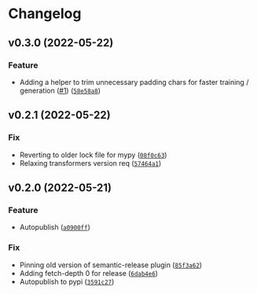 # Changelog

<!--next-version-placeholder-->

## v0.3.0 (2022-05-22)
### Feature
* Adding a helper to trim unnecessary padding chars for faster training / generation ([#1](https://github.com/chanind/frame-semantic-transformer/issues/1)) ([`58e58a8`](https://github.com/chanind/frame-semantic-transformer/commit/58e58a8ee19da5a57b24d6aa8ab0a440fc9e1c93))

## v0.2.1 (2022-05-22)
### Fix
* Reverting to older lock file for mypy ([`08f0c63`](https://github.com/chanind/frame-semantic-transformer/commit/08f0c638f02d7b2dfd0589b8ace2232dfd3e9fb8))
* Relaxing transformers version req ([`57464a1`](https://github.com/chanind/frame-semantic-transformer/commit/57464a19cb69a21f91a1477ec44cc5ee09a29be2))

## v0.2.0 (2022-05-21)
### Feature
* Autopublish ([`a0900ff`](https://github.com/chanind/frame-semantic-transformer/commit/a0900ff546e99be008491b9b2446d9534e08af76))

### Fix
* Pinning old version of semantic-release plugin ([`85f3a62`](https://github.com/chanind/frame-semantic-transformer/commit/85f3a625225da5c880b929c147bcf65bd629f2ea))
* Adding fetch-depth 0 for release ([`6dab4e6`](https://github.com/chanind/frame-semantic-transformer/commit/6dab4e661059cc8e895161cc07e3bec84719f784))
* Autopublish to pypi ([`3591c27`](https://github.com/chanind/frame-semantic-transformer/commit/3591c27a78ff7a687d378649b806dfacce00d775))
